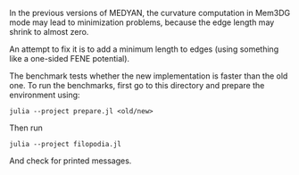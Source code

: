 In the previous versions of MEDYAN, the curvature computation in Mem3DG mode may lead to minimization problems, because the edge length may shrink to almost zero.

An attempt to fix it is to add a minimum length to edges (using something like a one-sided FENE potential).

The benchmark tests whether the new implementation is faster than the old one. To run the benchmarks, first go to this directory and prepare the environment using:

```shell
julia --project prepare.jl <old/new>
```

Then run
```shell
julia --project filopodia.jl
```
And check for printed messages.
